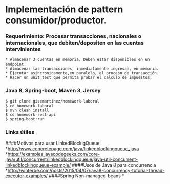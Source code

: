 # Implementación de pattern consumidor/productor. 



### Requerimiento: Procesar transacciones, nacionales o internacionales, que debiten/depositen en las cuentas intervinientes

	* Almacenar 3 cuentas en memoria. Deben estar disponibles en un endpoint.
	* Almacenar las transacciones, inmediatamente ingresan, en memoria.
	* Ejecutar asincronicamente,en paralelo, el proceso de transacción.
	* Hacer un unit test que permita probar el calculo de impuestos. 
### Java 8, Spring-boot, Maven 3, Jersey
	$ git clone gisemartinez/homework-laboral
	$ cd homework-laboral
	$ mvn clean install
	$ cd homework-rest-api
	$ spring-boot:run

### Links útiles

####Motivos para usar LinkedBlockigQueue: 
		*http://www.concretepage.com/java/linkedblockingqueue_java
		*https://examples.javacodegeeks.com/core-java/util/concurrent/linkedblockingqueue/java-util-concurrent-linkedblockingqueue-example/
####Usos de Java 8 para concurrencia
		*http://winterbe.com/posts/2015/04/07/java8-concurrency-tutorial-thread-executor-examples/
####Spring Non-managed-beans
		*
	
